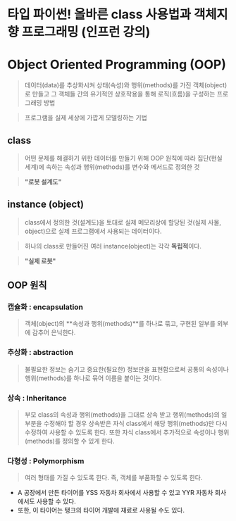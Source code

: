 # 타입 파이썬! 올바른 class 사용법과 객체지향 프로그래밍 (인프런 강의)

# Object Oriented Programming (OOP)

> 데이터(data)를 추상화시켜 상태(속성)와 행위(methods)를 가진 객체(object)로 만들고 그 객체들 간의 유기적인 상호작용을 통해 로직(흐름)을 구성하는 프로그래밍 방법

> 프로그램을 실제 세상에 가깝게 모델링하는 기법

## class

> 어떤 문제를 해결하기 위한 데이터를 만들기 위해 OOP 원칙에 따라 집단(현실 세계)에 속하는 속성과 행위(methods)를 변수와 메서드로 정의한 것

> **"로봇 설계도"**

## instance (object)

> class에서 정의한 것(설계도)을 토대로 실제 메모리상에 할당된 것(실제 사물, object)으로 실제 프로그램에서 사용되는 데이터이다.

> 하나의 class로 만들어진 여러 instance(object)는 각각 **독립적**이다.

> **"실제 로봇"**

## OOP 원칙 

### 캡슐화 : encapsulation

> 객체(object)의 **속성과 행위(methods)**를 하나로 묶고, 구현된 일부를 외부에 감추어 은닉한다.

### 추상화 : abstraction

> 불필요한 정보는 숨기고 중요한(필요한) 정보만을 표현함으로써 공통의 속성이나 행위(methods)를 하나로 묶어 이름을 붙이는 것이다.

### 상속 : Inheritance

> 부모 class의 속성과 행위(methods)을 그대로 상속 받고 행위(methods)의 일부분을 수정해야 할 경우 상속받은 자식 class에서 해당 행위(methods)만 다시 수정하여 사용할 수 있도록 한다. 또한 자식 class에서 추가적으로 속성이나 행위(methods)를 정의할 수 있게 한다.

### 다형성 : Polymorphism

> 여러 형태를 가질 수 있도록 한다. 즉, 객체를 부품화할 수 있도록 한다.

- A 공장에서 만든 타이어를 YSS 자동차 회사에서 사용할 수 있고 YYR 자동차 회사에서도 사용할 수 있다.
- 또한, 이 타이어는 탱크의 타이어 개발에 재료로 사용될 수도 있다.

